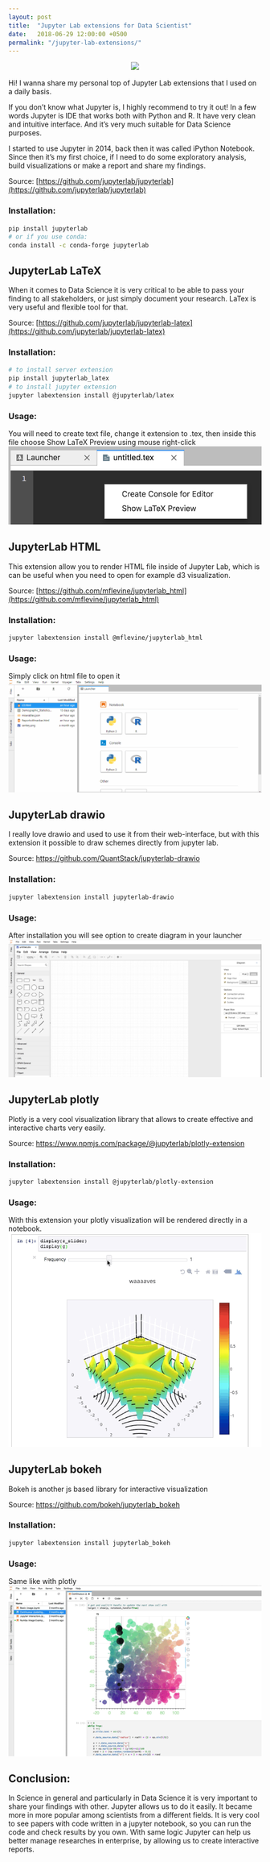 ```yaml
---
layout: post
title:  "Jupyter Lab extensions for Data Scientist"
date:   2018-06-29 12:00:00 +0500
permalink: "/jupyter-lab-extensions/"
---
```

<center><img src="{{ site.url }}/{{ site.baseurl }}/assets/2018-06-29-jupyter-lab-extensions/jupyter-lab-logo.png"></center>

Hi! I wanna share my personal top of Jupyter Lab extensions that I used on a daily basis.

If you don’t know what Jupyter is, I highly recommend to try it out! In a few words Jupyter is IDE that works both with Python and R. It have very clean and intuitive interface. And it’s very much suitable for Data Science purposes.

I started to use Jupyter in 2014, back then it was called iPython Notebook. Since then it’s my first choice, if I need to do some exploratory analysis, build visualizations or make a report and share my findings.

Source: [https://github.com/jupyterlab/jupyterlab](https://github.com/jupyterlab/jupyterlab)

### Installation:

```bash
pip install jupyterlab
# or if you use conda:
conda install -c conda-forge jupyterlab
```

## JupyterLab LaTeX

When it comes to Data Science it is very critical to be able to pass your finding to all stakeholders, or just simply document your research. LaTex is very useful and flexible tool for that.

Source: [https://github.com/jupyterlab/jupyterlab-latex](https://github.com/jupyterlab/jupyterlab-latex)

### Installation:
```bash
# to install server extension
pip install jupyterlab_latex
# to install jupyter extension
jupyter labextension install @jupyterlab/latex
```
### Usage:

You will need to create text file, change it extension to .tex, then inside this file choose Show LaTeX Preview using mouse right-click
![JupyterLabLaTeX](/assets/2018-06-29-jupyter-lab-extensions/JupyterLabLaTeX.png)

## JupyterLab HTML

This extension allow you to render HTML file inside of Jupyter Lab, which is can be useful when you need to open for example d3 visualization.

Source: [https://github.com/mflevine/jupyterlab_html](https://github.com/mflevine/jupyterlab_html)

### Installation:
```bash
jupyter labextension install @mflevine/jupyterlab_html
```
### Usage:

Simply click on html file to open it
![JupyterLabHTML](/assets/2018-06-29-jupyter-lab-extensions/JupyterLabHTML.gif)

## JupyterLab drawio

I really love drawio and used to use it from their web-interface, but with this extension it possible to draw schemes directly from jupyter lab.

Source: https://github.com/QuantStack/jupyterlab-drawio
### Installation:
```bash
jupyter labextension install jupyterlab-drawio
```

### Usage:

After installation you will see option to create diagram in your launcher
![JupyterLabDrawIO](/assets/2018-06-29-jupyter-lab-extensions/JupyterLabDrawIO.png)

## JupyterLab plotly

Plotly is a very cool visualization library that allows to create effective and interactive charts very easily.

Source: https://www.npmjs.com/package/@jupyterlab/plotly-extension
### Installation:
```bash
jupyter labextension install @jupyterlab/plotly-extension
```
### Usage:

With this extension your plotly visualization will be rendered directly in a notebook.
![JupyterLabPlotly](/assets/2018-06-29-jupyter-lab-extensions/JupyterLabPlotly.gif)

## JupyterLab bokeh

Bokeh is another js based library for interactive visualization

Source: https://github.com/bokeh/jupyterlab_bokeh
### Installation:
```bash
jupyter labextension install jupyterlab_bokeh
```

### Usage:
Same like with plotly
![JupyterLabBokeh](/assets/2018-06-29-jupyter-lab-extensions/JupyterLabBokeh.gif)

## Conclusion:

In Science in general and particularly in Data Science it is very important to share your findings with other. Jupyter allows us to do it easily. It became more in more popular among scientists from a different fields. It is very cool to see papers with code written in a jupyter notebook, so you can run the code and check results by you own.
With same logic Jupyter can help us better manage researches in enterprise, by allowing us to create interactive reports.

